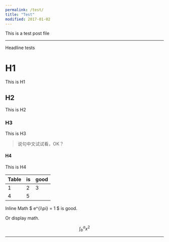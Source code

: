 ```yaml
---
permalink: /test/
title: "Test"
modified: 2017-01-02
---
```


This is a test post file

---

Headline tests

# H1

This is H1

## H2  

This is H2  

### H3  

This is H3  
> 说句中文试试看，OK？

#### H4  

This is H4  

|Table   |is     |good      |
|--------|-------|----------|
|1 | 2 |3 |
|4 | 5 | |

Inline Math $ e^{i\pi} = 1 $ is good.  

Or display math. 

$$ \int^a_b{x^2} $$

---

